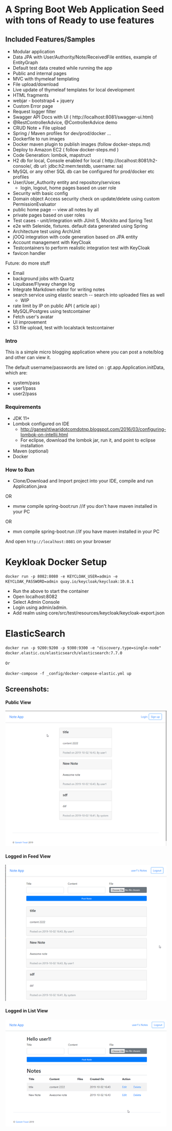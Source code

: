 # A Spring Boot Web Application Seed with tons of Ready to use features

## Included Features/Samples
- Modular application
- Data JPA with User/Authority/Note/ReceivedFile entities, example of EntityGraph
- Default test data created while running the app
- Public and internal pages
- MVC with thymeleaf templating
- File upload/download
- Live update of thymeleaf templates for local development
- HTML fragments
- webjar - bootstrap4 + jquery
- Custom Error page
- Request logger filter
- Swagger API Docs with UI  ( http://localhost:8081/swagger-ui.html)
- @RestControllerAdvice, @ControllerAdvice demo
- CRUD Note + File upload
- Spring / Maven profiles for dev/prod/docker ...
- Dockerfile to run images
- Docker maven plugin to publish images (follow docker-steps.md)
- Deploy to Amazon EC2 ( follow docker-steps.md )
- Code Generation: lombok,  mapstruct 
- H2 db for local, Console enabled for local ( http://localhost:8081/h2-console/, db url: jdbc:h2:mem:testdb, username: sa)
- MySQL or any other SQL db can be configured for prod/docker etc profiles
- User/User_Authority entity and repository/services
    - login, logout, home pages based on user role
- Security with basic config
- Domain object Access security check on update/delete using custom PermissionEvaluator
- public home page -- view all notes by all 
- private pages based on user roles
- Test cases - unit/integration with JUnit 5, Mockito and Spring Test
- e2e with Selenide, fixtures. default data generated using Spring
- Architecture test using ArchUnit
- jOOQ integration with code generation based on JPA entity 
- Account management with KeyCloak
- Testcontainers to perform realistic integration test with KeyCloak 
- favicon handler

Future: do more stuff
- Email
- background jobs with Quartz
- Liquibase/Flyway change log
- Integrate Markdown editor for writing notes
- search service using elastic search -- search into uploaded files as well
    - WIP
- rate limit by IP on public API ( article api )
- MySQL/Postgres using testcontainer
- Fetch user's avatar
- UI improvement
- S3 file upload, test with localstack testcontainer
 

### Intro
This is a simple micro blogging application where you can post a note/blog and other can view it.

The default username/passwords are listed on : gt.app.Application.initData, which are:

- system/pass
- user1/pass
- user2/pass

### Requirements
- JDK 11+
- Lombok configured on IDE
    - http://ganeshtiwaridotcomdotnp.blogspot.com/2016/03/configuring-lombok-on-intellij.html
    - For eclipse, download the lombok jar, run it, and point to eclipse installation
- Maven (optional)
- Docker

### How to Run
- Clone/Download and Import project into your IDE, compile and run Application.java 

OR

- mvnw compile spring-boot:run   //if you don't have maven installed in your PC

OR

- mvn compile spring-boot:run //if you have maven  installed in your PC

And open   `http://localhost:8081` on your browser

# Keykloak Docker Setup
```
docker run -p 8082:8080 -e KEYCLOAK_USER=admin -e KEYCLOAK_PASSWORD=admin quay.io/keycloak/keycloak:10.0.1
```
- Run the above to start the container
- Open localhost:8082
- Select Admin Console
- Login using admin/admin. 
- Add realm using core/src/test/resources/keycloak/keycloak-export.json

# ElasticSearch 
```
docker run -p 9200:9200 -p 9300:9300 -e "discovery.type=single-node" docker.elastic.co/elasticsearch/elasticsearch:7.7.0

Or

docker-compose -f _config/docker-compose-elastic.yml up

```
## Screenshots:

#### Public View
![](screenshots/public-view.png)

#### Logged in Feed View
![](screenshots/logged-in-feed-view.png)

#### Logged in List View
![](screenshots/logged-in-note-list-view.png)


